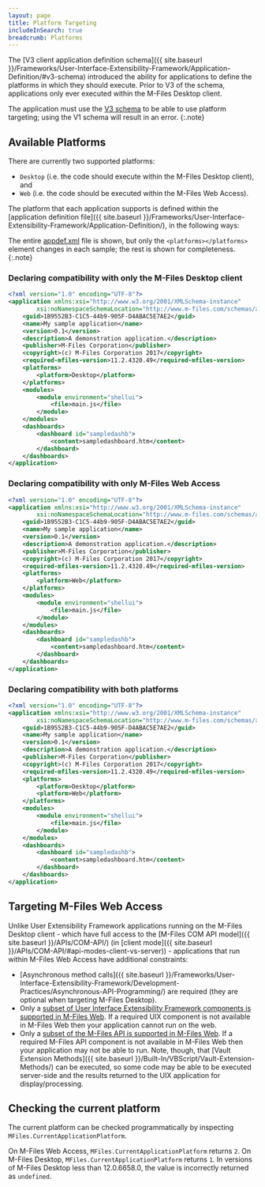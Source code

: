 ```yaml
---
layout: page
title: Platform Targeting
includeInSearch: true
breadcrumb: Platforms
---
```


The [V3 client application definition schema]({{ site.baseurl }}/Frameworks/User-Interface-Extensibility-Framework/Application-Definition/#v3-schema) introduced the ability for applications to define the platforms in which they should execute.  Prior to V3 of the schema, applications only ever executed within the M-Files Desktop client.

The application must use the <a href="{{ site.baseurl }}/Frameworks/User-Interface-Extensibility-Framework/Application-Definition/#v3-schema">V3 schema</a> to be able to use platform targeting; using the V1 schema will result in an error.
{:.note}

## Available Platforms

There are currently two supported platforms:
* `Desktop` (i.e. the code should execute within the M-Files Desktop client), and
* `Web` (i.e. the code should be executed within the M-Files Web Access).

The platform that each application supports is defined within the [application definition file]({{ site.baseurl }}/Frameworks/User-Interface-Extensibility-Framework/Application-Definition/), in the following ways:

The entire <a href="{{ site.baseurl }}/Frameworks/User-Interface-Extensibility-Framework/Application-Definition/">appdef.xml</a> file is shown, but only the `<platforms></platforms>` element changes in each sample; the rest is shown for completeness.
{:.note}

### Declaring compatibility with only the M-Files Desktop client

```xml
<?xml version="1.0" encoding="UTF-8"?>
<application xmlns:xsi="http://www.w3.org/2001/XMLSchema-instance"
		xsi:noNamespaceSchemaLocation="http://www.m-files.com/schemas/appdef-client-v3.xsd">
	<guid>1B9552B3-C1C5-44b9-905F-D4ABAC5E7AE2</guid>	
	<name>My sample application</name>
	<version>0.1</version>
	<description>A demonstration application.</description>
	<publisher>M-Files Corporation</publisher>
	<copyright>(c) M-Files Corporation 2017</copyright>
	<required-mfiles-version>11.2.4320.49</required-mfiles-version>
	<platforms>
		<platform>Desktop</platform>
	</platforms>
	<modules>
		<module environment="shellui">
			<file>main.js</file>
		</module>
	</modules>
	<dashboards>
		<dashboard id="sampledashb">
			<content>sampledashboard.htm</content>
		</dashboard>
	</dashboards>
</application>
```

### Declaring compatibility with only M-Files Web Access

```xml
<?xml version="1.0" encoding="UTF-8"?>
<application xmlns:xsi="http://www.w3.org/2001/XMLSchema-instance"
		xsi:noNamespaceSchemaLocation="http://www.m-files.com/schemas/appdef-client-v3.xsd">
	<guid>1B9552B3-C1C5-44b9-905F-D4ABAC5E7AE2</guid>	
	<name>My sample application</name>
	<version>0.1</version>
	<description>A demonstration application.</description>
	<publisher>M-Files Corporation</publisher>
	<copyright>(c) M-Files Corporation 2017</copyright>
	<required-mfiles-version>11.2.4320.49</required-mfiles-version>
	<platforms>
		<platform>Web</platform>
	</platforms>
	<modules>
		<module environment="shellui">
			<file>main.js</file>
		</module>
	</modules>
	<dashboards>
		<dashboard id="sampledashb">
			<content>sampledashboard.htm</content>
		</dashboard>
	</dashboards>
</application>
```

### Declaring compatibility with both platforms

```xml
<?xml version="1.0" encoding="UTF-8"?>
<application xmlns:xsi="http://www.w3.org/2001/XMLSchema-instance"
		xsi:noNamespaceSchemaLocation="http://www.m-files.com/schemas/appdef-client-v3.xsd">
	<guid>1B9552B3-C1C5-44b9-905F-D4ABAC5E7AE2</guid>	
	<name>My sample application</name>
	<version>0.1</version>
	<description>A demonstration application.</description>
	<publisher>M-Files Corporation</publisher>
	<copyright>(c) M-Files Corporation 2017</copyright>
	<required-mfiles-version>11.2.4320.49</required-mfiles-version>
	<platforms>
		<platform>Desktop</platform>
		<platform>Web</platform>
	</platforms>
	<modules>
		<module environment="shellui">
			<file>main.js</file>
		</module>
	</modules>
	<dashboards>
		<dashboard id="sampledashb">
			<content>sampledashboard.htm</content>
		</dashboard>
	</dashboards>
</application>
```

## Targeting M-Files Web Access

Unlike User Extensibility Framework applications running on the M-Files Desktop client - which have full access to the [M-Files COM API model]({{ site.baseurl }}/APIs/COM-API/) (in [client mode]({{ site.baseurl }}/APIs/COM-API/#api-modes-client-vs-server)) - applications that run within M-Files Web Access have additional constraints:

* [Asynchronous method calls]({{ site.baseurl }}/Frameworks/User-Interface-Extensibility-Framework/Development-Practices/Asynchronous-API-Programming/) are required (they are optional when targeting M-Files Desktop).
* Only a [subset of User Interface Extensibility Framework components is supported in M-Files Web](https://www.m-files.com/UI_Extensibility_Framework/index.html#UIExtSupportInMFilesWeb.html).  If a required UIX component is not available in M-Files Web then your application cannot run on the web.
* Only a [subset of the M-Files API is supported in M-Files Web](https://www.m-files.com/UI_Extensibility_Framework/index.html#ApiSupportInMFilesWeb.html).  If a required M-Files API component is not available in M-Files Web then your application may not be able to run.  Note, though, that [Vault Extension Methods]({{ site.baseurl }}/Built-In/VBScript/Vault-Extension-Methods/) can be executed, so some code may be able to be executed server-side and the results returned to the UIX application for display/processing.

## Checking the current platform

The current platform can be checked programmatically by inspecting `MFiles.CurrentApplicationPlatform`.

On M-Files Web Access, `MFiles.CurrentApplicationPlatform` returns `2`.  On M-Files Desktop, `MFiles.CurrentApplicationPlatform` returns `1`.  In versions of M-Files Desktop less than 12.0.6658.0, the value is incorrectly returned as `undefined`.